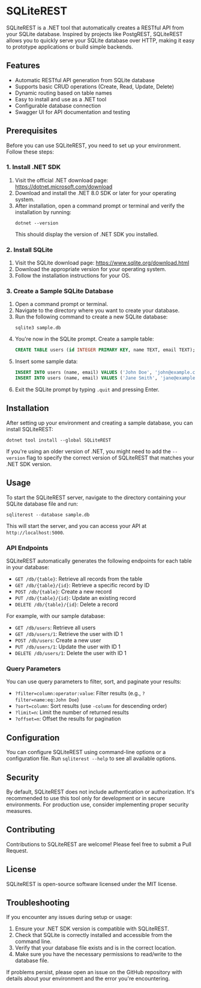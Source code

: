 ﻿# SQLiteREST

SQLiteREST is a .NET tool that automatically creates a RESTful API from your SQLite database. Inspired by projects like PostgREST, SQLiteREST allows you to quickly serve your SQLite database over HTTP, making it easy to prototype applications or build simple backends.

## Features

- Automatic RESTful API generation from SQLite database
- Supports basic CRUD operations (Create, Read, Update, Delete)
- Dynamic routing based on table names
- Easy to install and use as a .NET tool
- Configurable database connection
- Swagger UI for API documentation and testing

## Prerequisites

Before you can use SQLiteREST, you need to set up your environment. Follow these steps:

### 1. Install .NET SDK

1. Visit the official .NET download page: https://dotnet.microsoft.com/download
2. Download and install the .NET 8.0 SDK or later for your operating system.
3. After installation, open a command prompt or terminal and verify the installation by running:
   ```
   dotnet --version
   ```
   This should display the version of .NET SDK you installed.

### 2. Install SQLite

1. Visit the SQLite download page: https://www.sqlite.org/download.html
2. Download the appropriate version for your operating system.
3. Follow the installation instructions for your OS.

### 3. Create a Sample SQLite Database

1. Open a command prompt or terminal.
2. Navigate to the directory where you want to create your database.
3. Run the following command to create a new SQLite database:
   ```
   sqlite3 sample.db
   ```
4. You're now in the SQLite prompt. Create a sample table:
   ```sql
   CREATE TABLE users (id INTEGER PRIMARY KEY, name TEXT, email TEXT);
   ```
5. Insert some sample data:
   ```sql
   INSERT INTO users (name, email) VALUES ('John Doe', 'john@example.com');
   INSERT INTO users (name, email) VALUES ('Jane Smith', 'jane@example.com');
   ```
6. Exit the SQLite prompt by typing `.quit` and pressing Enter.

## Installation

After setting up your environment and creating a sample database, you can install SQLiteREST:

```
dotnet tool install --global SQLiteREST
```

If you're using an older version of .NET, you might need to add the `--version` flag to specify the correct version of SQLiteREST that matches your .NET SDK version.

## Usage

To start the SQLiteREST server, navigate to the directory containing your SQLite database file and run:

```
sqliterest --database sample.db
```

This will start the server, and you can access your API at `http://localhost:5000`.

### API Endpoints

SQLiteREST automatically generates the following endpoints for each table in your database:

- `GET /db/{table}`: Retrieve all records from the table
- `GET /db/{table}/{id}`: Retrieve a specific record by ID
- `POST /db/{table}`: Create a new record
- `PUT /db/{table}/{id}`: Update an existing record
- `DELETE /db/{table}/{id}`: Delete a record

For example, with our sample database:

- `GET /db/users`: Retrieve all users
- `GET /db/users/1`: Retrieve the user with ID 1
- `POST /db/users`: Create a new user
- `PUT /db/users/1`: Update the user with ID 1
- `DELETE /db/users/1`: Delete the user with ID 1

### Query Parameters

You can use query parameters to filter, sort, and paginate your results:

- `?filter=column:operator:value`: Filter results (e.g., `?filter=name:eq:John Doe`)
- `?sort=column`: Sort results (use `-column` for descending order)
- `?limit=n`: Limit the number of returned results
- `?offset=n`: Offset the results for pagination

## Configuration

You can configure SQLiteREST using command-line options or a configuration file. Run `sqliterest --help` to see all available options.

## Security

By default, SQLiteREST does not include authentication or authorization. It's recommended to use this tool only for development or in secure environments. For production use, consider implementing proper security measures.

## Contributing

Contributions to SQLiteREST are welcome! Please feel free to submit a Pull Request.

## License

SQLiteREST is open-source software licensed under the MIT license.

## Troubleshooting

If you encounter any issues during setup or usage:

1. Ensure your .NET SDK version is compatible with SQLiteREST.
2. Check that SQLite is correctly installed and accessible from the command line.
3. Verify that your database file exists and is in the correct location.
4. Make sure you have the necessary permissions to read/write to the database file.

If problems persist, please open an issue on the GitHub repository with details about your environment and the error you're encountering.
